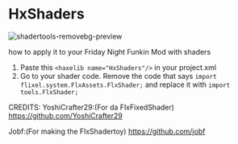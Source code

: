 #  HxShaders


![shadertools-removebg-preview](https://user-images.githubusercontent.com/82131956/162606227-51408eca-2ee8-410b-9769-a717b02a6857.png)

 
how to apply it to your Friday Night Funkin Mod with shaders 
 
1. Paste this `<haxelib name="HxShaders"/>` in your project.xml 
3. Go to your shader code. Remove the code that says ```import flixel.system.FlxAssets.FlxShader;``` and replace it with ```import tools.FlxShader;``` 

 CREDITS: 
 YoshiCrafter29:(For da FlxFixedShader) 
 https://github.com/YoshiCrafter29 
 
 Jobf:(For making the FlxShadertoy) 
 https://github.com/jobf
